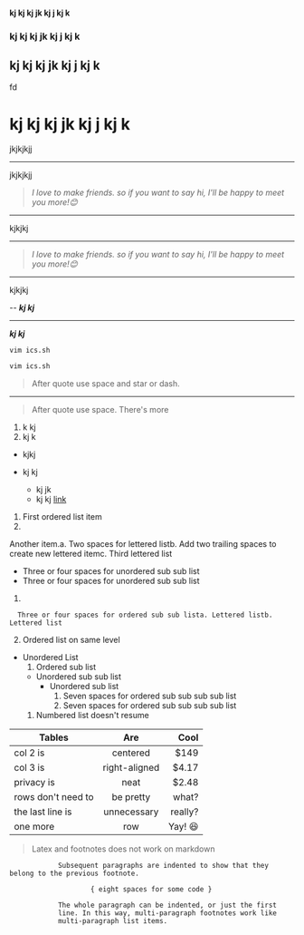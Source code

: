 #### kj kj  kj jk kj j kj k
### kj kj  kj jk kj j kj k
## kj kj  kj jk kj j kj k
fd
# kj kj  kj jk kj j kj k
jkjkjkjj
***
jkjkjkjj





> *I love to make friends. so if you want to say hi, I'll be happy to meet you more!😊*
***
kjkjkj

---
> *I love to make friends. so if you want to say hi, I'll be happy to meet you more!😊*
***

kjkjkj




--
***kj kj***

---
***kj kj***




`vim ics.sh`

```bash
vim ics.sh
```

> After quote use space and star or dash.

---
> After quote use space.
There's more




1. k kj
2. kj k

* kjkj


* kj kj
  * kj jk
  * kj kj
    [link](http://imran-hossain.ml)






1. First ordered list item
2. 
   
   
   Another item.a. Two spaces for lettered listb. Add two trailing spaces to create new lettered itemc. Third lettered list
   * Three or four spaces for unordered sub sub list
   * Three or four spaces for unordered sub sub list
   1. 
      
      Three or four spaces for ordered sub sub lista. Lettered listb. Lettered list
   2. Ordered list on same level

* Unordered List
  1. Ordered sub list
  * Unordered sub sub list
    * Unordered sub list
      1. Seven spaces for ordered sub sub sub sub list
      2. Seven spaces for ordered sub sub sub sub list
  1. Numbered list doesn't resume


| Tables | Are | Cool |
|----|:---:|---:|
| col 2 is | centered | $149 |
| col 3 is | right-aligned | $4.17 |
| privacy is | neat | $2.48 |
| rows don't need to | be pretty | what? |
| the last line is | unnecessary | really? |
| one more | row | Yay! 😆 |




> Latex and footnotes does not work on markdown



				Subsequent paragraphs are indented to show that they belong to the previous footnote.

						{ eight spaces for some code }

				The whole paragraph can be indented, or just the first
				line. In this way, multi-paragraph footnotes work like
				multi-paragraph list items.
